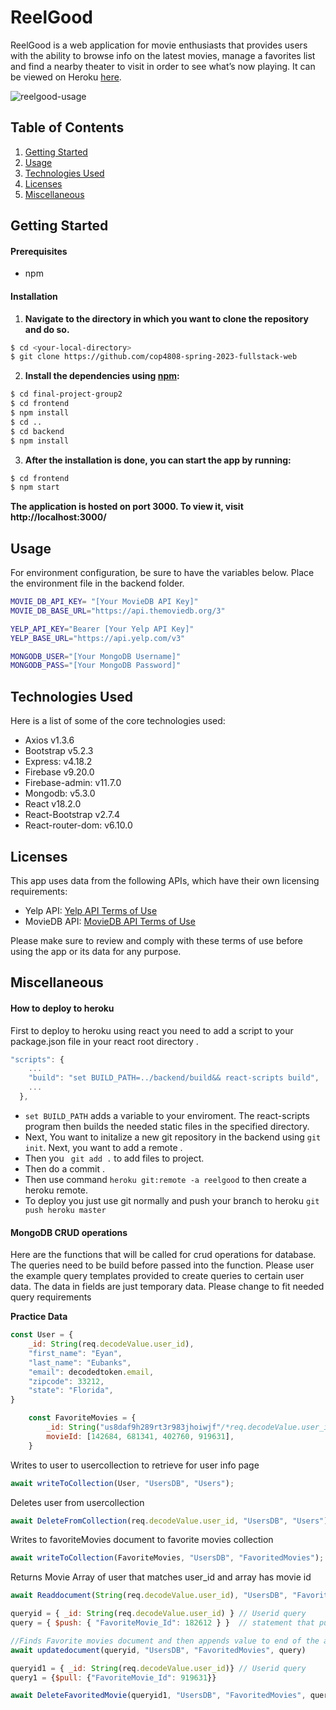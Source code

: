 # ReelGood

ReelGood is a web application for movie enthusiasts that provides users with the ability to browse info on the latest movies, manage a favorites list and find a nearby theater to visit in order to see what’s now playing. It can be viewed on Heroku [here](https://reelgood.herokuapp.com/).

![reelgood-usage](./frontend/src/images/reelgood-usage.gif)

## Table of Contents
1. [Getting Started](#getting-started)
2. [Usage](#usage)
3. [Technologies Used](#technologies-used)
4. [Licenses](#licenses)
5. [Miscellaneous](#miscellaneous)


## Getting Started

#### Prerequisites
- npm

#### Installation
1. **Navigate to the directory in which you want to clone the repository and do so.**

```sh
$ cd <your-local-directory>
$ git clone https://github.com/cop4808-spring-2023-fullstack-web
```

2. **Install the dependencies using [npm](https://www.npmjs.com/):**

```sh
$ cd final-project-group2
$ cd frontend
$ npm install
$ cd ..
$ cd backend
$ npm install 
```
3. **After the installation is done, you can start the app by running:**

```sh
$ cd frontend
$ npm start
```

**The application is hosted on port 3000. To view it, visit http://localhost:3000/**

## Usage

For environment configuration, be sure to have the variables below. Place the environment file in the backend folder.

```sh
MOVIE_DB_API_KEY= "[Your MovieDB API Key]"
MOVIE_DB_BASE_URL="https://api.themoviedb.org/3"

YELP_API_KEY="Bearer [Your Yelp API Key]"
YELP_BASE_URL="https://api.yelp.com/v3"

MONGODB_USER="[Your MongoDB Username]"
MONGODB_PASS="[Your MongoDB Password]"
```

## Technologies Used
Here is a list of some of the core technologies used:
- Axios v1.3.6
- Bootstrap v5.2.3
- Express: v4.18.2
- Firebase v9.20.0
- Firebase-admin: v11.7.0
- Mongodb: v5.3.0
- React v18.2.0
- React-Bootstrap v2.7.4
- React-router-dom: v6.10.0

## Licenses

This app uses data from the following APIs, which have their own licensing requirements:

- Yelp API: [Yelp API Terms of Use](https://www.yelp.com/developers/api_terms)
- MovieDB API: [MovieDB API Terms of Use](https://www.themoviedb.org/documentation/api/terms-of-use)

Please make sure to review and comply with these terms of use before using the app or its data for any purpose.

## Miscellaneous

#### How to deploy to heroku

First to deploy to heroku using react you need to add a script to your package.json file in your react root directory .
```javascript
"scripts": {
    ...
    "build": "set BUILD_PATH=../backend/build&& react-scripts build",
    ...
  },
```
- ```set BUILD_PATH``` adds a variable to your enviroment. The react-scripts program then builds the needed static files in the 
specified directory.
- Next, You want to initalize a new git repository in the backend using ```git init```. Next, you want to add a remote .
- Then you ``` git add .``` to add files to project.
- Then do a commit .
- Then use command ```heroku git:remote -a reelgood``` to then create a heroku remote. 
- To deploy you just use git normally and push your branch to heroku
```git push heroku master```


#### MongoDB CRUD operations

Here are the functions that will be called for crud operations for database. The queries need to be build before passed into the function. Please user the example query templates provided to create queries to certain user data. The data in fields are just temporary data. Please change to fit needed query requirements
    


**Practice Data**
```javascript
const User = {
    _id: String(req.decodeValue.user_id),
    "first_name": "Eyan",
    "last_name": "Eubanks",
    "email": decodedtoken.email,
    "zipcode": 33212,
    "state": "Florida",
}

    const FavoriteMovies = {
        _id: String("us8daf9h289rt3r983jhoiwjf"/*req.decodeValue.user_id*/),
        movieId: [142684, 681341, 402760, 919631],
    }
```

Writes to user to usercollection to retrieve for user info page

```javascript
await writeToCollection(User, "UsersDB", "Users");
```

Deletes user from usercollection
```javascript
await DeleteFromCollection(req.decodeValue.user_id, "UsersDB", "Users");
```

Writes to favoriteMovies document to favorite movies collection
```javascript
await writeToCollection(FavoriteMovies, "UsersDB", "FavoritedMovies");
```

Returns Movie Array of user that matches user_id and array has movie id
```javascript
await Readdocument(String(req.decodeValue.user_id), "UsersDB", "FavoritedMovies", { $and: [{ _id: String(req.decodeValue.user_id) }, { "FavoriteMovie_Id": 142684 }] })
```


```javascript
queryid = { _id: String(req.decodeValue.user_id) } // Userid query 
query = { $push: { "FavoriteMovie_Id": 182612 } }  // statement that pushes value to end of array
```

```javascript
//Finds Favorite movies document and then appends value to end of the array
await updatedocument(queryid, "UsersDB", "FavoritedMovies", query)
```


```javascript
queryid1 = { _id: String(req.decodeValue.user_id)} // Userid query
query1 = {$pull: {"FavoriteMovie_Id": 919631}}
```

```javascript
await DeleteFavoritedMovie(queryid1, "UsersDB", "FavoritedMovies", query1)
```

